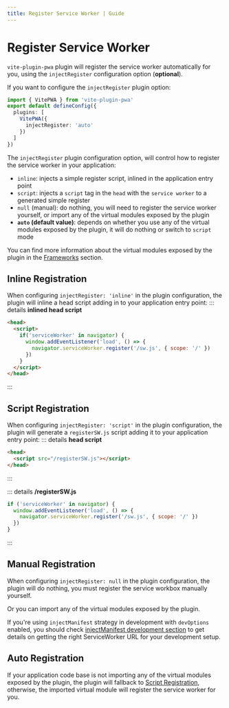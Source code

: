 ```yaml
---
title: Register Service Worker | Guide
---
```


# Register Service Worker

`vite-plugin-pwa` plugin will register the service worker automatically for you, using the `injectRegister` configuration option (**optional**).

If you want to configure the `injectRegister` plugin option:
```ts
import { VitePWA } from 'vite-plugin-pwa'
export default defineConfig({
  plugins: [
    VitePWA({
      injectRegister: 'auto'
    })
  ]
})
```

The `injectRegister` plugin configuration option, will control how to register the service worker in your application:
- `inline`: injects a simple register script, inlined in the application entry point
- `script`: injects a `script` tag in the `head` with the `service worker` to a generated simple register
- `null` (manual): do nothing, you will need to register the service worker yourself, or import any of the virtual modules exposed by the plugin
- **`auto` (default value)**: depends on whether you use any of the virtual modules exposed by the plugin, it will do nothing or switch to `script` mode


You can find more information about the virtual modules exposed by the plugin in the [Frameworks](/frameworks/) section.

## Inline Registration

When configuring `injectRegister: 'inline'` in the plugin configuration, the plugin will inline a head script adding in to your application entry point:
::: details **inlined head script**
```html
<head>
  <script>
    if('serviceWorker' in navigator) {
      window.addEventListener('load', () => {
        navigator.serviceWorker.register('/sw.js', { scope: '/' })
      })
    }
  </script>
</head>
```
:::

## Script Registration

When configuring `injectRegister: 'script'` in the plugin configuration, the plugin will generate a `registerSW.js` script adding it to your application entry point:
::: details **head script**
```html
<head>
  <script src="/registerSW.js"></script>
</head>
```
:::

::: details **/registerSW.js**
```js
if ('serviceWorker' in navigator) {
  window.addEventListener('load', () => {
    navigator.serviceWorker.register('/sw.js', { scope: '/' })
  })
}
```
:::

## Manual Registration

When configuring `injectRegister: null` in the plugin configuration, the plugin will do nothing, you must register the service workbox manually yourself.

Or you can import any of the virtual modules exposed by the plugin.

If you're using `injectManifest` strategy in development with `devOptions` enabled, you should check [injectManifest development section](/guide/development#injectmanifest-strategy) to get details on getting the right ServiceWorker URL for your development setup.


## Auto Registration

If your application code base is not importing any of the virtual modules exposed by the plugin, the plugin will fallback to [Script Registration](/guide/register-service-worker#script-registration), otherwise, the imported virtual module will register the service worker for you.
